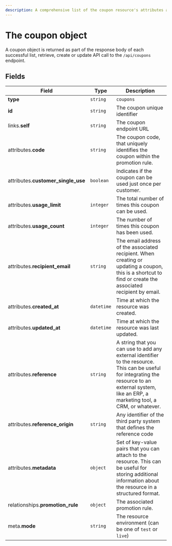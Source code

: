 ```yaml
---
description: A comprehensive list of the coupon resource's attributes and relationships.
---
```


# The coupon object

A coupon object is returned as part of the response body of each successful list, retrieve, create or update API call to the `/api/coupons` endpoint.

## Fields

| Field          | Type     | Description                                  |
| -------------- | -------- | -------------------------------------------- |
| **type**       | `string` | `coupons`                        |
| **id**         | `string` | The coupon unique identifier  |
| links.**self** | `string` | The coupon endpoint URL       |
| attributes.**code** | `string` | The coupon code, that uniquely identifies the coupon within the promotion rule. |
| attributes.**customer_single_use** | `boolean` | Indicates if the coupon can be used just once per customer. |
| attributes.**usage_limit** | `integer` | The total number of times this coupon can be used. |
| attributes.**usage_count** | `integer` | The number of times this coupon has been used. |
| attributes.**recipient_email** | `string` | The email address of the associated recipient. When creating or updating a coupon, this is a shortcut to find or create the associated recipient by email. |
| attributes.**created_at** | `datetime` | Time at which the resource was created. |
| attributes.**updated_at** | `datetime` | Time at which the resource was last updated. |
| attributes.**reference** | `string` | A string that you can use to add any external identifier to the resource. This can be useful for integrating the resource to an external system, like an ERP, a marketing tool, a CRM, or whatever. |
| attributes.**reference_origin** | `string` | Any identifier of the third party system that defines the reference code |
| attributes.**metadata** | `object` | Set of key-value pairs that you can attach to the resource. This can be useful for storing additional information about the resource in a structured format. |
| relationships.**promotion_rule** | `object` | The associated promotion rule. |
| meta.**mode** | `string` | The resource environment \(can be one of `test` or `live`\) |

